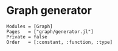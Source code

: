
# Graph generator


```@autodocs
Modules = [Graph]
Pages   = ["graph/generator.jl"]
Private = false
Order   = [:constant, :function, :type]
```

